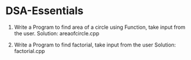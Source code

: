 # DSA-Essentials

1) Write a Program to find area of a circle using Function, take input from the user.
Solution: areaofcircle.cpp

2) Write a Program to find factorial, take input from the user
Solution: factorial.cpp

